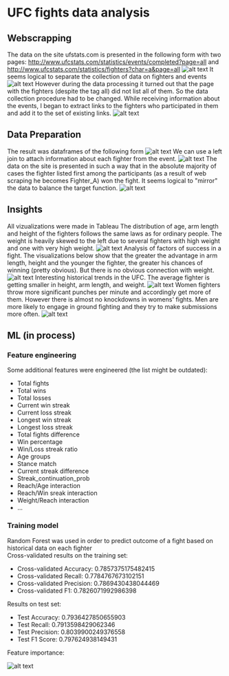 # UFC fights data analysis
## Webscrapping
The data on the site ufstats.com is presented in the following form with two pages: http://www.ufcstats.com/statistics/events/completed?page=all and http://www.ufcstats.com/statistics/fighters?char=a&page=all
![alt text](images/image-3.png)
It seems logical to separate the collection of data on fighters and events
![alt text](images/image-4.png)
However during the data processing it turned out that the page with the fighters (despite the tag all) did not list all of them. So the data collection procedure had to be changed. While receiving information about the events, I began to extract links to the fighters who participated in them and add it to the set of existing links.
![alt text](images/image-5.png)

## Data Preparation
The result was dataframes of the following form
![alt text](images/image-6.png)
We can use a left join to attach information about each fighter from the event.
![alt text](images/image-7.png)
The data on the site is presented in such a way that in the absolute majority of cases the fighter listed first among the participants (as a result of web scraping he becomes Fighter_A) won the fight. It seems logical to "mirror" the data to balance the target function.
![alt text](images/image-8.png)
## Insights
All vizualizations were made in Tableau
The distribution of age, arm length and height of the fighters follows the same laws as for ordinary people. The weight is heavily skewed to the left due to several fighters with high weight and one with very high weight.
![alt text](images/image-9.png)
Analysis of factors of success in a fight. The visualizations below show that the greater the advantage in arm length, height and the younger the fighter, the greater his chances of winning (pretty obvious). But there is no obvious connection with weight.
![alt text](images/image-10.png)
Interesting historical trends in the UFC. The average fighter is getting smaller in height, arm length, and weight.
![alt text](images/image-11.png)
Women fighters throw more significant punches per minute and accordingly get more of them. However there is almost no knockdowns in womens' fights.
Men are more likely to engage in ground fighting and they try to make submissions more often.
![alt text](images/image-12.png)
## ML (in process)
### Feature engineering
Some additional features were engineered (the list might be outdated):
- Total fights
- Total wins
- Total losses
- Current win streak
- Current loss streak
- Longest win streak
- Longest loss streak
- Total fights difference
- Win percentage
- Win/Loss streak ratio
- Age groups
- Stance match
- Current streak difference
- Streak_continuation_prob
- Reach/Age interaction
- Reach/Win sreak interaction
- Weight/Reach interaction
- ...
### Training model
Random Forest was used in order to predict outcome of a fight based on historical data on each fighter  
Cross-validated results on the training set:
- Сross-validated Accuracy: 0.7857375175482415
- Cross-validated Recall: 0.7784767673102151
- Cross-validated Precision: 0.7869430438044469
- Cross-validated F1: 0.7826071992986398

Results on test set:
- Test Accuracy: 0.7936427850655903
- Test Recall: 0.7913598429062346
- Test Precision: 0.8039900249376558
- Test F1 Score: 0.797624938149431

Feature importance:

![alt text](images/image-13.png)
